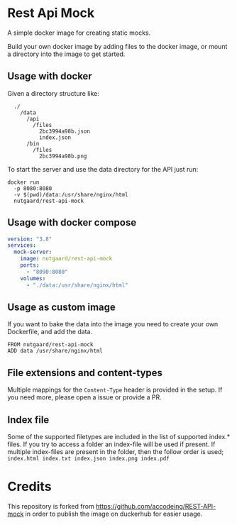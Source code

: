# Rest Api Mock

A simple docker image for creating static mocks.

Build your own docker image by adding files to the docker image, 
or mount a directory into the image to get started.


## Usage with docker

Given a directory structure like:

```
  ./
    /data
      /api
        /files
          2bc3994a98b.json
          index.json
      /bin
        /files
          2bc3994a98b.png
```

To start the server and use the data directory for the API just run:

```
docker run
  -p 8080:8080
  -v $(pwd)/data:/usr/share/nginx/html
  nutgaard/rest-api-mock
```

## Usage with docker compose

```yaml
version: "3.8"
services:
  mock-server:
    image: nutgaard/rest-api-mock
    ports:
      - "8090:8080"
    volumes:
      - "./data:/usr/share/nginx/html"
```

## Usage as custom image

If you want to bake the data into the image you need to create your own Dockerfile, and add the data.
```
FROM nutgaard/rest-api-mock
ADD data /usr/share/nginx/html
```


## File extensions and content-types
Multiple mappings for the `Content-Type` header is provided in the setup. If you need more, please open a issue or provide a PR.


## Index file
Some of the supported filetypes are included in the list of supported index.* files.
If you try to access a folder an index-file will be used if present. 
If multiple index-files are present in the folder, then the follow order is used;
`index.html index.txt index.json index.png index.pdf`


# Credits

This repository is forked from https://github.com/accodeing/REST-API-mock in order to publish the image on duckerhub for easier usage.